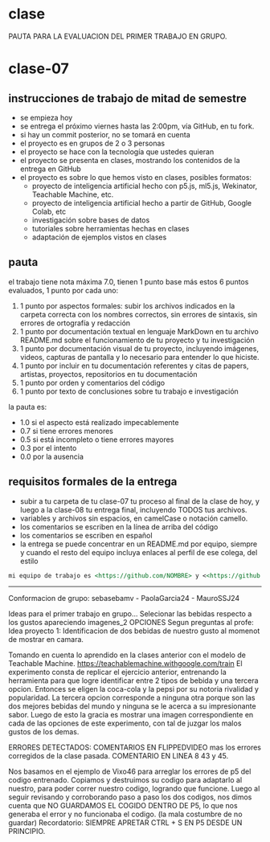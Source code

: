# clase
PAUTA PARA LA EVALUACION DEL PRIMER TRABAJO EN GRUPO.

 # clase-07

## instrucciones de trabajo de mitad de semestre

- se empieza hoy
- se entrega el próximo viernes hasta las 2:00pm, vía GitHub, en tu fork.
- si hay un commit posterior, no se tomará en cuenta
- el proyecto es en grupos de 2 o 3 personas
- el proyecto se hace con la tecnología que ustedes quieran
- el proyecto se presenta en clases, mostrando los contenidos de la entrega en GitHub
- el proyecto es sobre lo que hemos visto en clases, posibles formatos:
  - proyecto de inteligencia artificial hecho con p5.js, ml5.js, Wekinator, Teachable Machine, etc.
  - proyecto de inteligencia artificial hecho a partir de GitHub, Google Colab, etc
  - investigación sobre bases de datos
  - tutoriales sobre herramientas hechas en clases
  - adaptación de ejemplos vistos en clases

## pauta

el trabajo tiene nota máxima 7.0, tienen 1 punto base más estos 6 puntos evaluados, 1 punto por cada uno:

1. 1 punto por aspectos formales: subir los archivos indicados en la carpeta correcta con los nombres correctos, sin errores de sintaxis, sin errores de ortografía y redacción
2. 1 punto por documentación textual en lenguaje MarkDown en tu archivo README.md sobre el funcionamiento de tu proyecto y tu investigación
3. 1 punto por documentación visual de tu proyecto, incluyendo imágenes, videos, capturas de pantalla y lo necesario para entender lo que hiciste.
4. 1 punto por incluir en tu documentación referentes y citas de papers, artistas, proyectos, repositorios en tu documentación
5. 1 punto por orden y comentarios del código
6. 1 punto por texto de conclusiones sobre tu trabajo e investigación

la pauta es:

- 1.0 si el aspecto está realizado impecablemente
- 0.7 si tiene errores menores
- 0.5 si está incompleto o tiene errores mayores
- 0.3 por el intento
- 0.0 por la ausencia

## requisitos formales de la entrega

- subir a tu carpeta de tu clase-07 tu proceso al final de la clase de hoy, y luego a la clase-08 tu entrega final, incluyendo TODOS tus archivos.
- variables y archivos sin espacios, en camelCase o notación camello.
- los comentarios se escriben en la línea de arriba del código
- los comentarios se escriben en español
- la entrega se puede concentrar en un README.md por equipo, siempre y cuando el resto del equipo incluya enlaces al perfil de ese colega, del estilo

```md
mi equipo de trabajo es <https://github.com/NOMBRE> y <<https://github.com/NOMBRE>>, entregamos en el repositorio en este enlace <https://github.com/disenoUChile/audiv027-2024-1/estudiantes/NOMBRE/clase-06>.
```
--------------------
Conformacion de grupo: sebasebamv - PaolaGarcia24 - MauroSSJ24

Ideas para el primer trabajo en grupo... 
Selecionar las bebidas respecto a los gustos apareciendo imagenes_2 OPCIONES
Segun preguntas al profe:
Idea proyecto 1: 
Identificacion de dos bebidas de nuestro gusto al momenot de mostrar en camara.

Tomando en cuenta lo aprendido en la clases anterior con el modelo de Teachable Machine. https://teachablemachine.withgoogle.com/train
El experimento consta de replicar el ejercicio anterior, entrenando la herramienta para que logre identificar entre 2 tipos de bebida y una tercera opcion.
Entonces se eligen la coca-cola y la pepsi por su notoria rivalidad y popularidad.
La tercera opcion corresponde a ninguna otra porque son las dos mejores bebidas del mundo y ninguna se le acerca a su impresionante sabor. 
Luego de esto la gracia es mostrar una imagen correspondiente en cada de las opciones de este experimento, con tal de juzgar los malos gustos de los demas. 


ERRORES DETECTADOS:
COMENTARIOS EN FLIPPEDVIDEO mas los errores corregidos de la clase pasada.
COMENTARIO EN LINEA 8 43 y 45.

Nos basamos en el ejemplo de Vixo46 para arreglar los errores de p5 del codigo entrenado. 
Copiamos y destruimos su codigo para adaptarlo al nuestro, para poder correr nuestro codigo, logrando que funcione.
Luego al seguir revisando y corroborando paso a paso los dos codigos, nos dimos cuenta que NO GUARDAMOS EL COGIDO DENTRO DE P5, lo que nos generaba el error y no funcionaba el codigo. (la mala costumbre de no guardar) 
Recordatorio: SIEMPRE APRETAR CTRL + S EN P5 DESDE UN PRINCIPIO. 






